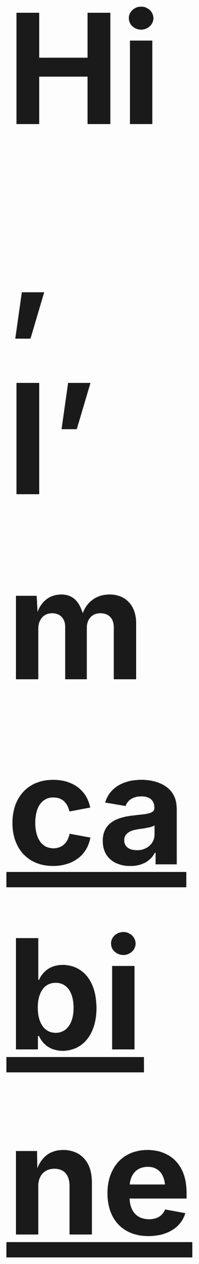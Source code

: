  <h1 align=”center” style="font-size:400px;">
Hi, I’m <a href=”https://www.cabinetkumarshah.com.np/" target=”_blank” rel=”noreferrer”>cabinet shah (Data Analyst)</a> 👋
</h1> 
 
[![Portfolio](http://img.shields.io/badge/Web-Portfolio-blue.png)](https://www.cabinetkumarshah.com.np/) || [<img src="https://user-images.githubusercontent.com/53578487/163301223-4d3492fb-5dad-465e-915e-70924c14f0ca.png" width="25" height="25" />](https://www.linkedin.com/in/cabinetshah/)  || [<img src="https://user-images.githubusercontent.com/53578487/163303160-ebf9d1d0-f728-47ac-82a4-9075c3898bc4.png" width="25" height="25" />](https://www.cabinetkumarshah.com.np/) || [<img src="https://user-images.githubusercontent.com/53578487/163302509-e27d55ed-8584-47b2-bfcf-6ebd36055743.png" width="25" height="25" />](https://wa.me/message/XQJGPQTNIYQPP1)

_______

[![Anurag’s github stats](https://github-readme-stats.vercel.app/api?username=cabinetshah2710)](https://github.com/cabinetshah2710) &emsp;
[![Top Langs](https://github-readme-stats.vercel.app/api/top-langs/?username=cabinetshah2710)](https://github.com/cabinetshah2710)

_________

 
## Hold on Languages: ![Python](https://img.shields.io/badge/python-3670A0?style=for-the-badge&logo=python&logoColor=ffdd54)![R](https://img.shields.io/badge/r-%23276DC3.svg?style=for-the-badge&logo=r&logoColor=white)![Scala](https://img.shields.io/badge/scala-%23DC322F.svg?style=for-the-badge&logo=scala&logoColor=white)![Java](https://img.shields.io/badge/java-%23ED8B00.svg?style=for-the-badge&logo=java&logoColor=white)![C++](https://img.shields.io/badge/c++-%2300599C.svg?style=for-the-badge&logo=c%2B%2B&logoColor=white)![C](https://img.shields.io/badge/c-%2300599C.svg?style=for-the-badge&logo=c&logoColor=white)![HTML5](https://img.shields.io/badge/html5-%23E34F26.svg?style=for-the-badge&logo=html5&logoColor=white)![JavaScript](https://img.shields.io/badge/javascript-%23323330.svg?style=for-the-badge&logo=javascript&logoColor=%23F7DF1E)![CSS3](https://img.shields.io/badge/css3-%231572B6.svg?style=for-the-badge&logo=css3&logoColor=white)
 ## Hold on FrameWork: ![Anaconda](https://img.shields.io/badge/Anaconda-%2344A833.svg?style=for-the-badge&logo=anaconda&logoColor=white)![Apache Kafka](https://img.shields.io/badge/Apache%20Kafka-000?style=for-the-badge&logo=apachekafka)![Chart.js](https://img.shields.io/badge/chart.js-F5788D.svg?style=for-the-badge&logo=chart.js&logoColor=white)![Django](https://img.shields.io/badge/django-%23092E20.svg?style=for-the-badge&logo=django&logoColor=white)![Flask](https://img.shields.io/badge/flask-%23000.svg?style=for-the-badge&logo=flask&logoColor=white)![OpenCV](https://img.shields.io/badge/opencv-%23white.svg?style=for-the-badge&logo=opencv&logoColor=white)![Yarn](https://img.shields.io/badge/yarn-%232C8EBB.svg?style=for-the-badge&logo=yarn&logoColor=white)
## Hold on IDEs/Editors : ![Eclipse](https://img.shields.io/badge/Eclipse-FE7A16.svg?style=for-the-badge&logo=Eclipse&logoColor=white)![Jupyter Notebook](https://img.shields.io/badge/jupyter-%23FA0F00.svg?style=for-the-badge&logo=jupyter&logoColor=white)![PyCharm](https://img.shields.io/badge/pycharm-143?style=for-the-badge&logo=pycharm&logoColor=black&color=black&labelColor=green)![Spyder](https://img.shields.io/badge/Spyder-838485?style=for-the-badge&logo=spyder%20ide&logoColor=maroon)![Sublime Text](https://img.shields.io/badge/sublime_text-%23575757.svg?style=for-the-badge&logo=sublime-text&logoColor=important)![Visual Studio Code](https://img.shields.io/badge/Visual%20Studio%20Code-0078d7.svg?style=for-the-badge&logo=visual-studio-code&logoColor=white)
## Hold on Dependencies: ![NumPy](https://img.shields.io/badge/numpy-%23013243.svg?style=for-the-badge&logo=numpy&logoColor=white)![Pandas](https://img.shields.io/badge/pandas-%23150458.svg?style=for-the-badge&logo=pandas&logoColor=white)![Plotly](https://img.shields.io/badge/Plotly-%233F4F75.svg?style=for-the-badge&logo=plotly&logoColor=white)![PyTorch](https://img.shields.io/badge/PyTorch-%23EE4C2C.svg?style=for-the-badge&logo=PyTorch&logoColor=white)![scikit-learn](https://img.shields.io/badge/scikit--learn-%23F7931E.svg?style=for-the-badge&logo=scikit-learn&logoColor=white)![SciPy](https://img.shields.io/badge/SciPy-%230C55A5.svg?style=for-the-badge&logo=scipy&logoColor=%white)
## Hold on OS: ![Android](https://img.shields.io/badge/Android-3DDC84?style=for-the-badge&logo=android&logoColor=white)![Kali](https://img.shields.io/badge/Kali-268BEE?style=for-the-badge&logo=kalilinux&logoColor=white)![Linux](https://img.shields.io/badge/Linux-FCC624?style=for-the-badge&logo=linux&logoColor=black)![Mac OS](https://img.shields.io/badge/mac%20os-000000?style=for-the-badge&logo=macos&logoColor=F0F0F0)	![Red Hat](https://img.shields.io/badge/Red%20Hat-EE0000?style=for-the-badge&logo=redhat&logoColor=white)![Ubuntu](https://img.shields.io/badge/Ubuntu-E95420?style=for-the-badge&logo=ubuntu&logoColor=white)![Windows](https://img.shields.io/badge/Windows-0078D6?style=for-the-badge&logo=windows&logoColor=white)![Windows XP](https://img.shields.io/badge/Windows%20xp-003399?style=for-the-badge&logo=windowsxp&logoColor=white)
## Hold on servers: 	![Apache](https://img.shields.io/badge/apache-%23D42029.svg?style=for-the-badge&logo=apache&logoColor=white)![Apache Flink](https://img.shields.io/badge/Apache%20Flink-E6526F?style=for-the-badge&logo=Apache%20Flink&logoColor=white)![Apache Maven](https://img.shields.io/badge/Apache%20Maven-C71A36?style=for-the-badge&logo=Apache%20Maven&logoColor=white)![Gunicorn](https://img.shields.io/badge/gunicorn-%298729.svg?style=for-the-badge&logo=gunicorn&logoColor=white)
________________

--------------------------------

# Cancer-Detection-Analysis-Via-ML-algorithms

[Access complete Project code](https://github.com/cabinetshah2710/Cancer-Detection-Analysis-Via-ML-algorithms)

______

## To have access over Web app

[![Website](http://img.shields.io/badge/App-Website-blue.png)](https://cancer-detection-and-analysis.herokuapp.com/)

______________


## Project Teams


#### Senate shah [<img src="https://user-images.githubusercontent.com/53578487/163301223-4d3492fb-5dad-465e-915e-70924c14f0ca.png" width="25" height="25" />](https://www.linkedin.com/in/senate-shah-7662b8191/)

#### Abhishek Verma [<img src="https://user-images.githubusercontent.com/53578487/163301223-4d3492fb-5dad-465e-915e-70924c14f0ca.png" width="25" height="25" />](https://www.linkedin.com/in/abhishek-verma-b09796165)

#### Prashant Kumar [<img src="https://user-images.githubusercontent.com/53578487/163301223-4d3492fb-5dad-465e-915e-70924c14f0ca.png" width="25" height="25" />](https://www.linkedin.com/in/prashantkr228/)

______________

## Live video for successfully deployment of Web App
[Watch live successfully Deployment](https://youtu.be/O8lzYBbnDDI)

--------------------------------------------------------------------------------------------------------------------------------
### [Web App Home Page](https://cancer-detection-and-analysis.herokuapp.com/)
<img src="https://user-images.githubusercontent.com/53578487/163092439-29198665-aded-4e74-855e-8181de3e2c33.png" width="800" height="400" />

--------------------------------------------------------------------------------------------------------------------------------
### [Prostate cancer Prediction Page](https://cancer-detection-and-analysis.herokuapp.com/index)
#### [Model Accuracy comparison](https://cancer-detection-and-analysis.herokuapp.com/pcpaccuracy)
<img src="https://user-images.githubusercontent.com/53578487/163291929-8155d148-95ae-4633-a65f-a0b3fa83b038.png" width="800" height="400" />

--------------------------------------------------------------------------------------------------------------------------------
### [Breast cancer Prediction Page](https://cancer-detection-and-analysis.herokuapp.com/bcpindex)
#### [Model Accuracy comparison](https://cancer-detection-and-analysis.herokuapp.com/bcpaccuracy)
<img src="https://user-images.githubusercontent.com/53578487/163292100-3e680d52-7051-45f5-8ed0-3915f551728c.png" width="800" height="400" />

--------------------------------------------------------------------------------------------------------------------------------
### [Lung cancer Prediction Page](https://cancer-detection-and-analysis.herokuapp.com/lcpindex)
#### [Model Accuracy comparison](https://cancer-detection-and-analysis.herokuapp.com/lcpaccuracy)
<img src="https://user-images.githubusercontent.com/53578487/163291521-ec2db897-89b3-44b2-8d66-b63aec513c0c.png" width="800" height="400" />

--------------------------------------------------------------------------------------------------------------------------------
### [Upload Dataset Page](https://cancer-detection-and-analysis.herokuapp.com/demo)
<img src="https://user-images.githubusercontent.com/53578487/163293084-4030b183-b913-4b90-ad84-b476914da576.png" width="800" height="400" />

--------------------------------------------------------------------------------------------------------------------------------
### [Developers](https://cancer-detection-and-analysis.herokuapp.com/developer)
<img src="https://user-images.githubusercontent.com/53578487/163293554-e16b0d25-7dab-4ed1-abb3-6ddaf54ce0b8.png" width="800" height="400" />


